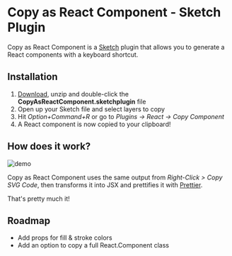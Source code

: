 # Copy as React Component - Sketch Plugin

Copy as React Component is a [Sketch](https://www.sketchapp.com) plugin that allows you to generate a React components with a keyboard shortcut.

## Installation

1.  [Download](https://github.com/jasondonnette/sketch-copy-as-react-component/releases/download/v1.0.0/Copy.as.React.Component.sketchplugin.zip), unzip and double-click the **CopyAsReactComponent.sketchplugin** file
2.  Open up your Sketch file and select layers to copy
3.  Hit _Option+Command+R_ or go to _Plugins -> React -> Copy Component_
4.  A React component is now copied to your clipboard!

## How does it work?

![demo](https://user-images.githubusercontent.com/823765/41881002-fadcf788-7895-11e8-8183-09a047caab0f.gif)

Copy as React Component uses the same output from _Right-Click > Copy SVG Code_, then transforms it into JSX and prettifies it with [Prettier](https://github.com/prettier/prettier).

That's pretty much it!

## Roadmap

- Add props for fill & stroke colors
- Add an option to copy a full React.Component class
